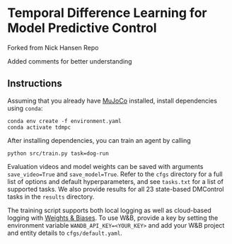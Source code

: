 # Temporal Difference Learning for Model Predictive Control
Forked from Nick Hansen Repo 

Added comments for better understanding



## Instructions

Assuming that you already have [MuJoCo](http://www.mujoco.org) installed, install dependencies using `conda`:

```
conda env create -f environment.yaml
conda activate tdmpc
```

After installing dependencies, you can train an agent by calling

```
python src/train.py task=dog-run
```

Evaluation videos and model weights can be saved with arguments `save_video=True` and `save_model=True`. Refer to the `cfgs` directory for a full list of options and default hyperparameters, and see `tasks.txt` for a list of supported tasks. We also provide results for all 23 state-based DMControl tasks in the `results` directory.

The training script supports both local logging as well as cloud-based logging with [Weights & Biases](https://wandb.ai). To use W&B, provide a key by setting the environment variable `WANDB_API_KEY=<YOUR_KEY>` and add your W&B project and entity details to `cfgs/default.yaml`.
